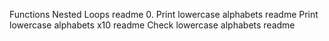 Functions Nested Loops readme
0. Print lowercase alphabets readme
Print lowercase alphabets x10 readme
Check lowercase alphabets readme
